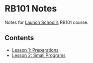 # RB101 Notes

Notes for [Launch School’s](https://launchschool.com) RB101 course.

## Contents
* [Lesson 1: Preparations](lesson_1_notes.md)
* [Lesson 2: Small Programs](lesson_2/lesson_2_notes.md)
